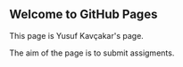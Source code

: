 ## Welcome to GitHub Pages

This page is Yusuf Kavçakar's page.

The aim of the page is to submit assigments.
